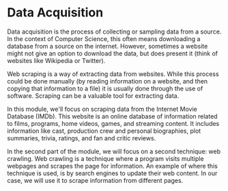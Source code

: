 # Data Acquisition

Data acquisition is the process of collecting or sampling data from a source. In the context of Computer Science, this often means downloading a database from a source on the internet. However, sometimes a website might not give an option to download the data, but does present it (think of websites like Wikipedia or Twitter).

Web scraping is a way of extracting data from websites. While this process could be done manually (by reading information on a website, and then copying that information to a file) it is usually done through the use of software. Scraping can be a valuable tool for extracting data.

In this module, we'll focus on scraping data from the Internet Movie Database (IMDb). This website is an online database of information related to films, programs, home videos, games, and streaming content. It includes information like cast, production crew and personal biographies, plot summaries, trivia, ratings, and fan and critic reviews.

In the second part of the module, we will focus on a second technique: web crawling. Web crawling is a technique where a program visits multiple webpages and scrapes the page for information. An example of where this technique is used, is by search engines to update their web content. In our case, we will use it to scrape information from different pages.
